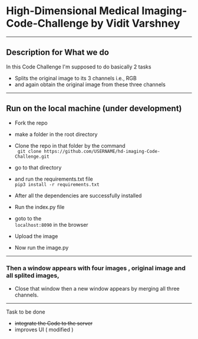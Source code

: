 # High-Dimensional Medical Imaging-Code-Challenge by Vidit Varshney
***
## Description for What we do 

In this Code Challenge I'm supposed to do basically 2 tasks
- Splits the original image to its 3 channels i.e., RGB
- and again obtain the original image from these three channels

***

## Run on the local machine (under development)

- Fork the repo
- make a folder in the root directory
- Clone the repo in that folder by the command <br>
  ` git clone https://github.com/USERNAME/hd-imaging-Code-Challenge.git`
  
- go to that directory
- and run the requirements.txt file <br>
  `pip3 install -r requirements.txt`
  
- After all the dependencies are successfully installed
- Run the index.py file
- goto to the <br>
  `localhost:8090` in the browser
  
- Upload the image 
- Now run the image.py

***
### Then a window appears with four images , original image and all splited images,

- Close that window then a new window appears by merging all three channels.

***
Task to be done
- ~~integrate the Code to the server~~
- improves UI  ( modified )
